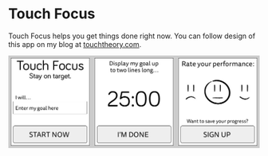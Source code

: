 Touch Focus
===========

Touch Focus helps you get things done right now. You can follow design of this app on my blog at <a href="http://touchtheory.com">touchtheory.com</a>.

![Touch Focus Screenshot](http://github.com/adobbs/touch-focus/raw/master/img/focus19.jpg "Latest Screenshot")